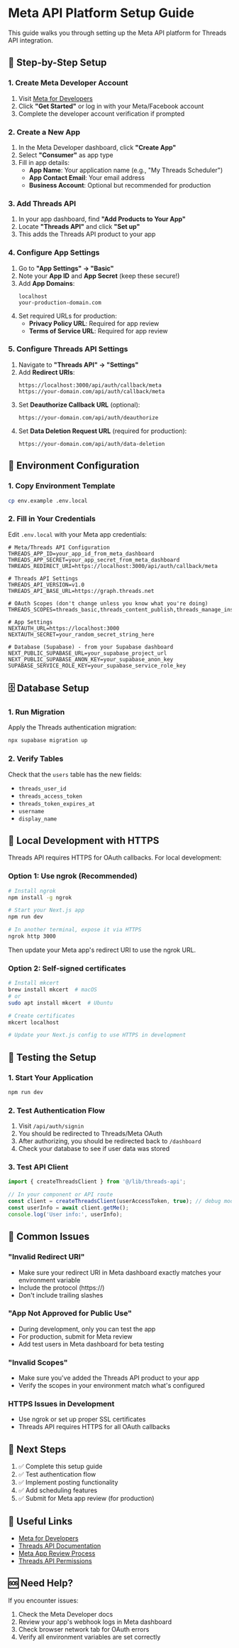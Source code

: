 # Meta API Platform Setup Guide

This guide walks you through setting up the Meta API platform for Threads API integration.

## 🚀 Step-by-Step Setup

### 1. Create Meta Developer Account

1. Visit [Meta for Developers](https://developers.facebook.com/)
2. Click **"Get Started"** or log in with your Meta/Facebook account
3. Complete the developer account verification if prompted

### 2. Create a New App

1. In the Meta Developer dashboard, click **"Create App"**
2. Select **"Consumer"** as app type
3. Fill in app details:
   - **App Name**: Your application name (e.g., "My Threads Scheduler")
   - **App Contact Email**: Your email address
   - **Business Account**: Optional but recommended for production

### 3. Add Threads API

1. In your app dashboard, find **"Add Products to Your App"**
2. Locate **"Threads API"** and click **"Set up"**
3. This adds the Threads API product to your app

### 4. Configure App Settings

1. Go to **"App Settings" → "Basic"**
2. Note your **App ID** and **App Secret** (keep these secure!)
3. Add **App Domains**:
   ```
   localhost
   your-production-domain.com
   ```
4. Set required URLs for production:
   - **Privacy Policy URL**: Required for app review
   - **Terms of Service URL**: Required for app review

### 5. Configure Threads API Settings

1. Navigate to **"Threads API" → "Settings"**
2. Add **Redirect URIs**:
   ```
   https://localhost:3000/api/auth/callback/meta
   https://your-domain.com/api/auth/callback/meta
   ```
3. Set **Deauthorize Callback URL** (optional):
   ```
   https://your-domain.com/api/auth/deauthorize
   ```
4. Set **Data Deletion Request URL** (required for production):
   ```
   https://your-domain.com/api/auth/data-deletion
   ```

## 🔧 Environment Configuration

### 1. Copy Environment Template

```bash
cp env.example .env.local
```

### 2. Fill in Your Credentials

Edit `.env.local` with your Meta app credentials:

```env
# Meta/Threads API Configuration
THREADS_APP_ID=your_app_id_from_meta_dashboard
THREADS_APP_SECRET=your_app_secret_from_meta_dashboard
THREADS_REDIRECT_URI=https://localhost:3000/api/auth/callback/meta

# Threads API Settings
THREADS_API_VERSION=v1.0
THREADS_API_BASE_URL=https://graph.threads.net

# OAuth Scopes (don't change unless you know what you're doing)
THREADS_SCOPES=threads_basic,threads_content_publish,threads_manage_insights,threads_manage_replies,threads_read_replies

# App Settings
NEXTAUTH_URL=https://localhost:3000
NEXTAUTH_SECRET=your_random_secret_string_here

# Database (Supabase) - from your Supabase dashboard
NEXT_PUBLIC_SUPABASE_URL=your_supabase_project_url
NEXT_PUBLIC_SUPABASE_ANON_KEY=your_supabase_anon_key
SUPABASE_SERVICE_ROLE_KEY=your_supabase_service_role_key
```

## 🗄️ Database Setup

### 1. Run Migration

Apply the Threads authentication migration:

```bash
npx supabase migration up
```

### 2. Verify Tables

Check that the `users` table has the new fields:
- `threads_user_id`
- `threads_access_token`
- `threads_token_expires_at`
- `username`
- `display_name`

## 🔐 Local Development with HTTPS

Threads API requires HTTPS for OAuth callbacks. For local development:

### Option 1: Use ngrok (Recommended)

```bash
# Install ngrok
npm install -g ngrok

# Start your Next.js app
npm run dev

# In another terminal, expose it via HTTPS
ngrok http 3000
```

Then update your Meta app's redirect URI to use the ngrok URL.

### Option 2: Self-signed certificates

```bash
# Install mkcert
brew install mkcert  # macOS
# or
sudo apt install mkcert  # Ubuntu

# Create certificates
mkcert localhost

# Update your Next.js config to use HTTPS in development
```

## 🧪 Testing the Setup

### 1. Start Your Application

```bash
npm run dev
```

### 2. Test Authentication Flow

1. Visit `/api/auth/signin`
2. You should be redirected to Threads/Meta OAuth
3. After authorizing, you should be redirected back to `/dashboard`
4. Check your database to see if user data was stored

### 3. Test API Client

```typescript
import { createThreadsClient } from '@/lib/threads-api';

// In your component or API route
const client = createThreadsClient(userAccessToken, true); // debug mode
const userInfo = await client.getMe();
console.log('User info:', userInfo);
```

## 🚨 Common Issues

### "Invalid Redirect URI"
- Make sure your redirect URI in Meta dashboard exactly matches your environment variable
- Include the protocol (https://)
- Don't include trailing slashes

### "App Not Approved for Public Use"
- During development, only you can test the app
- For production, submit for Meta review
- Add test users in Meta dashboard for beta testing

### "Invalid Scopes"
- Make sure you've added the Threads API product to your app
- Verify the scopes in your environment match what's configured

### HTTPS Issues in Development
- Use ngrok or set up proper SSL certificates
- Threads API requires HTTPS for all OAuth callbacks

## 📝 Next Steps

1. ✅ Complete this setup guide
2. ✅ Test authentication flow
3. ✅ Implement posting functionality
4. ✅ Add scheduling features
5. ✅ Submit for Meta app review (for production)

## 🔗 Useful Links

- [Meta for Developers](https://developers.facebook.com/)
- [Threads API Documentation](https://developers.facebook.com/docs/threads)
- [Meta App Review Process](https://developers.facebook.com/docs/app-review)
- [Threads API Permissions](https://developers.facebook.com/docs/threads/overview#permissions)

## 🆘 Need Help?

If you encounter issues:
1. Check the Meta Developer docs
2. Review your app's webhook logs in Meta dashboard
3. Check browser network tab for OAuth errors
4. Verify all environment variables are set correctly 